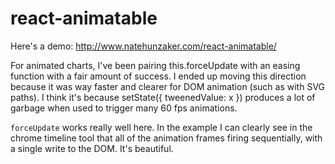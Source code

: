 react-animatable
================

Here's a demo: http://www.natehunzaker.com/react-animatable/

For animated charts, I've been pairing this.forceUpdate with an easing function with a fair amount of success. I ended up moving this direction because it was way faster and clearer for DOM animation (such as with SVG paths). I think it's because setState({ tweenedValue: x }) produces a lot of garbage when used to trigger many 60 fps animations.

`forceUpdate` works really well here. In the example I can clearly see in the chrome timeline tool that all of the animation frames firing sequentially, with a single write to the DOM. It's beautiful.